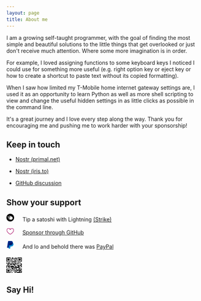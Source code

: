 ```yaml
---
layout: page
title: About me
---
```


I am a growing self-taught programmer, with the goal of finding the most simple and beautiful solutions to the little things that get overlooked or just don't receive much attention. Where some more imagination is in order.

For example, I loved assigning functions to some keyboard keys I noticed I could use for something more useful (e.g. right option key or eject key or how to create a shortcut to paste text without its copied formatting).

When I saw how limited my T-Mobile home internet gateway settings are, I used it as an opportunity to learn Python as well as more shell scripting to view and change the useful hidden settings in as little clicks as possible in the command line.

It's a great journey and I love every step along the way. Thank you for encouraging me and pushing me to work harder with your sponsorship!

## Keep in touch

- [Nostr (primal.net)](https://primal.net/profile/npub1vy40z9dxr943vkz6xp54elflf7hxcly46q2qwcpvzfy47qq3syxqqchgk3)

- [Nostr (iris.to)](https://iris.to/verity)

- [GitHub discussion](https://github.com/verityj/verityj.github.io/discussions/1)

## Show your support

<img src="/assets/images/strike.png" width="20px;" /> &emsp; Tip a satoshi with Lightning [(Strike)](https://strike.me/verity/)

<img src="/assets/images/sponsor.png" width="20px;" /> &emsp; [Sponsor through GitHub](https://github.com/sponsors/verityj/) 

<img src="/assets/images/p.png" width="20px;" /> &emsp; And lo and behold there was [PayPal](https://www.paypal.com/donate/?hosted_button_id=D2SU4GD8PEXCW)

<h5 />

<img class="centered" width="8%;" src="/assets/images/qr-primal-verity.png" />

## Say Hi!

<script src="https://nocomment.fiatjaf.com/embed.js" id="nocomment" data-owner="npub1vy40z9dxr943vkz6xp54elflf7hxcly46q2qwcpvzfy47qq3syxqqchgk3" data-custom-base="note1z7lysage232ukggx69plhc2gr7y63zvech3grm9td6033w3tetzsrh640q"></script>
